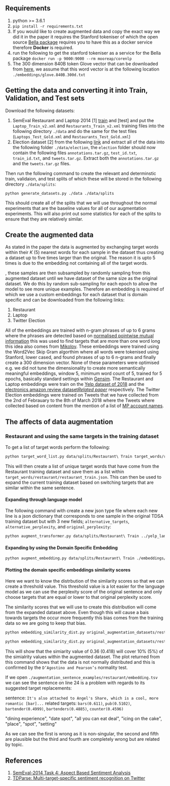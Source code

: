 ## Requirements
1. python >= 3.6.1
2. `pip install -r requirements.txt`
3. If you would like to create augmented data and copy the exact way we did it in the paper it requires the Stanford tokeniser of which the open source [Bella package](https://github.com/apmoore1/Bella) requires you to have this as a docker service therefore **Docker** is required.
4. run the following to get the stanford tokeniser as a service for the Bella package `docker run -p 9000:9000 --rm mooreap/corenlp`
5. The 300 dimension 840B token Glove vector that can be downloaded from [here](http://nlp.stanford.edu/data/glove.840B.300d.zip), we assume that this word vector is at the following location `./embeddings/glove.840B.300d.txt`

## Getting the data and converting it into Train, Validation, and Test sets

Download the following datasets:

1. SemEval Restaurant and Laptop 2014 [1] [train](http://metashare.ilsp.gr:8080/repository/browse/semeval-2014-absa-train-data-v20-annotation-guidelines/683b709298b811e3a0e2842b2b6a04d7c7a19307f18a4940beef6a6143f937f0/) and [test] and put the `Laptop_Train_v2.xml` and `Restaurants_Train_v2.xml` training files into the following directory `./data` and do the same for the test files (`Laptops_Test_Gold.xml` and `Restaurants_Test_Gold.xml`)
2. Election dataset [2] from the following [link](https://ndownloader.figshare.com/articles/4479563/versions/1) and extract all of the data into the following folder `./data/election`, the `election` folder should now contain the following files `annotations.tar.gz`, `test_id.txt`, `train_id.txt`, and `tweets.tar.gz`. Extract both the `annotations.tar.gz` and the `tweets.tar.gz` files.

Then run the following command to create the relevant and determinstic train, validaion, and test splits of which these will be stored in the following directory `./data/splits`:

`python generate_datasets.py ./data ./data/splits`

This should create all of the splits that we will use throughout the normal experiments that are the baseline values for all of our augmentation experiments. This will also print out some statistics for each of the splits to ensure that they are relatively similar.

## Create the augmented data

As stated in the paper the data is augmented by exchanging target words within their *K* (5) nearest words for each sample in the dataset thus creating a dataset up to five times larger than the original. The reason it is upto 5 times is due to the embedding not containing all of the target words.

, these samples are then subsampled by randomly sampling from this augmented dataset until we have dataset of the same size as the original dataset. We do this by random sub-sampling for each epoch to allow the model to see more unique examples. Therefore an embedding is required of which we use a custom embeddings for each dataset that is domain specific and can be downloaded from the following links:
1. Restaurant
2. Laptop
3. Twitter Election

All of the embeddings are trained with n-gram phrases of up to 6 grams where the phrases are detected based on [normalised pointwise mutual information](https://svn.spraakdata.gu.se/repos/gerlof/pub/www/Docs/npmi-pfd.pdf) this was used to find targets that are more than one word long this idea also comes from [Mikolov](https://arxiv.org/abs/1310.4546). These embeddings were trained using the Word2Vec Skip Gram algorthim where all words were tokenised using Stanford, lower cased, and found phrases of up to 6 n-grams and finally create a 300 dimension vector. None of these parameters were optimised e.g. we did not tune the dimensionality to create more semantically meaningful embeddings, window 5, minimum word count of 5, trained for 5 epochs, basically standard settings within [Gensim](https://radimrehurek.com/gensim/). The Restaurant and Laptop embeddings were train on the [Yelp dataset of 2018](https://www.yelp.com/dataset) and the [electronics amazon review dataset](http://jmcauley.ucsd.edu/data/amazon/)*[Related paper](http://cseweb.ucsd.edu/~jmcauley/pdfs/www16a.pdf)* respectively. The Twitter Election embeddings were trained on Tweets that we have collected from the 2nd of Febrauary to the 8th of March 2018 where the Tweets where collected based on content from the mention of a list of [MP account names](https://www.mpsontwitter.co.uk/list).

## The affects of data augmentation
### Restaurant and using the same targets in the training dataset
To get a list of target words perform the following:
``` bash
python target_word_list.py data/splits/Restaurant\ Train target_words/restaurant/restaurant_train.json
```
This will then create a list of unique target words that have come from the Restaurant training dataset and save them as a list within `target_words/restaurant/restaurant_train.json`. This can then be used to expand the current training dataset based on switching targets that are similar within the same sentence.

#### Expanding through language model
The following command with create a new json type file where each new line is a json dictionary that corresponds to one sample in the original TDSA training dataset but with 3 new fields; `alternative_targets`, `alternative_perplexity`, and `original_perplexity`:
``` bash
python augment_transformer.py data/splits/Restaurant\ Train ../yelp_language_model_save_large/model.tar.gz ./target_words/restaurant/restaurant_train.json ./original_augmentation_datasets/restaurant/yelp_lm.json 'spacy' --cuda --batch_size 15
```

#### Expanding by using the Domain Specific Embedding
``` bash
python augment_embedding.py data/splits/Restaurant\ Train ./embeddings/yelp/lower\ case\ phrase\ stanford\ 300D ./target_words/restaurant/restaurant_train.json ./original_augmentation_datasets/restaurant/embedding.json 'spacy' --lower
```
#### Plotting the domain specific embeddings similarity scores
Here we want to know the distrbution of the similarity scores so that we can create a threshold value. This threshold value is a lot easier for the language model as we can use the perplexity score of the original sentence and only choose targets that are equal or lower to that original perplexity score.

The similarity scores that we will use to create this distribution will come from the expanded dataset above. Even though this will cause a bais towards targets the occur more frequently this bias comes from the training data so we are going to keep that bias.
``` bash
python embedding_similarity_dist.py original_augmentation_datasets/restaurant/embedding.json ./images/embedding_similarity_dist/restaurant.png 10.0

python embedding_similarity_dist.py original_augmentation_datasets/restaurant/embedding.json ./images/embedding_similarity_dist/restaurant.png 5.0
```
This will show that the simiarity value of 0.36 (0.418) will cover 10% (5%) of the simialrity values within the augmented dataset. The plot returned from this command shows that the data is not normally distributed and this is confirmed by the `D’Agostino and Pearson’s` normality test. 

If we open `./augmentation_sentence_examples/restaurant/embedding.tsv` we can see the sentence on line 24 is a problem with regards to its suggested target replacements:

sentence: `It's also attached to Angel's Share, which is a cool, more romantic [bar]...`
related targets: `bars(0.611)`, `pub(0.5102)`, `bartender(0.4999)`, `bartenders(0.4885)`, `counter(0.4596)`

"dining experience", "date spot", "all you can eat deal", "icing on the cake", "place", "spot", "setting"

As we can see the first is wrong as it is non-singular, the second and fifth are plausible but the third and fourth are completely wrong but are related by topic.

## References

1. [SemEval-2014 Task 4: Aspect Based Sentiment Analysis](https://aclanthology.info/papers/S14-2004/s14-2004)
2. [TDParse: Multi-target-specific sentiment recognition on Twitter](https://aclanthology.info/papers/E17-1046/e17-1046)
